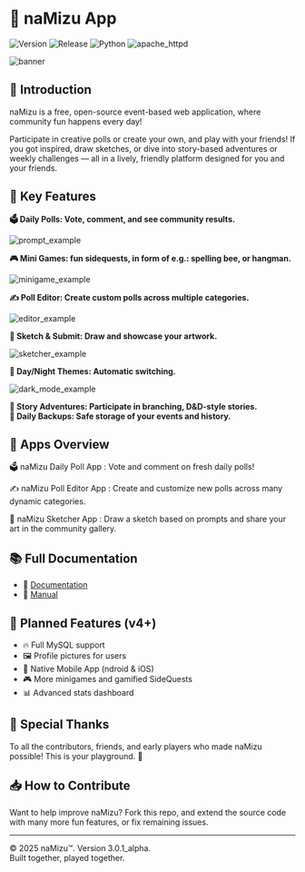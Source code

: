 # 💬 naMizu App

![Version](https://img.shields.io/badge/version-3.0.1-green) ![Release](https://img.shields.io/badge/release-stable-153f66) ![Python](https://img.shields.io/badge/python-3.10-yellow) ![apache_httpd](https://img.shields.io/badge/httpd-2.4.63-blue)

![banner](./docs/img/wide_banner.png)

## 📖 Introduction

naMizu is a free, open-source event-based web application, where community fun happens every day!

Participate in creative polls or create your own, and play with your friends! If you got inspired, draw sketches, or dive into story-based adventures or weekly challenges — all in a lively, friendly platform designed for you and your friends.

## 🚀 Key Features

**🗳️ Daily Polls: Vote, comment, and see community results.**

![prompt_example](./docs/img/prompt_example.png)

**🎮 Mini Games: fun sidequests, in form of e.g.: spelling bee, or hangman.**

![minigame_example](./docs/img/minigame_after.png)

**✍️ Poll Editor: Create custom polls across multiple categories.**

![editor_example](./docs/img/editor_example.png)

**🎨 Sketch & Submit: Draw and showcase your artwork.**

![sketcher_example](./docs/img/sketcher_example.png)

**🌙 Day/Night Themes: Automatic switching.**

![dark_mode_example](./docs/img/dark_mode_banner.png)

**📜 Story Adventures: Participate in branching, D&D-style stories.** \
**💾 Daily Backups: Safe storage of your events and history.**






 


## 📱 Apps Overview

🗳️ naMizu Daily Poll App
: Vote and comment on fresh daily polls!

✍️ naMizu Poll Editor App
: Create and customize new polls across many dynamic categories.

🎨 naMizu Sketcher App
: Draw a sketch based on prompts and share your art in the community gallery.

## 📚 Full Documentation

- 📖 [Documentation](./docs/Documentation.md)
- 📔 [Manual](./docs/Manual.md)

## 🎯 Planned Features (v4+)

- 🔥 Full MySQL support
- 🖼️ Profile pictures for users
- 📱 Native Mobile App (ndroid & iOS)
- 🎮 More minigames and gamified SideQuests
- 📊 Advanced stats dashboard

## 🤝 Special Thanks

To all the contributors, friends, and early players who made naMizu possible!
This is your playground. 🎉

## 📥 How to Contribute

Want to help improve naMizu? Fork this repo, and extend the source code with many more fun features, or fix remaining issues.

---

© 2025 naMizu™. Version 3.0.1_alpha. \
Built together, played together.